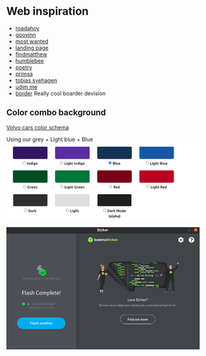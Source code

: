 # Web inspiration

- [roadahoy](https://roadahoy.com/travels)
- [goovinn](https://www.goovinn.se/)
- [most wanted](https://www.react-most-wanted.com/)
- [landing page](https://github.com/front10/landing-page-create-react-app)
- [findmatthew](http://findmatthew.com/)
- [humblebee](https://www.humblebee.se/)
- [poetry](https://python-poetry.org/)
- [primsa](https://www.paloaltonetworks.com/prisma/cloud/cloud-workload-protection-platform)
- [tobias svehagen](https://svehagen.io/)
- [udim me](https://udim.me/)
- [border](https://moderncss.dev/the-3-css-methods-for-adding-element-borders/) Really cool boarder devision

## Color combo background

[Volvo cars color schema](https://design.volvocars.com/colour/brand-colours/)

Using our grey + Light blue + Blue
![Backgournd Color combination](./src/images/background_color_inspiration.png)

![Backgournd color](./src/images/background_combo.png)
